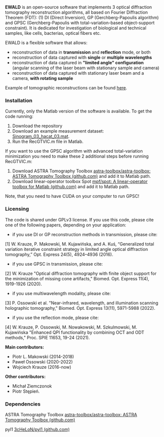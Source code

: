 **EWALD** is an open-source software that implements 3 optical diffraction tomography reconstruction algorithms, all based on Fourier Diffraction Theorem (FDT): (1) DI (Direct Inversion), GP (Gerchberg-Papoulis algorithm) and GPSC (Gerchberg-Papoulis with total-variation-based object-support constraint). It is dedicated for investigation of biological and technical samples, like cells, bacterias, optical fibers etc.

EWALD is a flexible software that allows:
- reconstruction of data in **transmission** and **reflection** mode, or both
- reconstruction of data captured with **single** or **multiple wavelengths**
- reconstruction of data captured in **"limited angle" configuration** (angular scanning of the laser beam with stationary sample and camera)
- reconstruction of data captured with stationary laser beam and a camera, **with rotating sample**

Example of tomographic reconstructions can be found [here](https://biophase.pl/ewald/).

### Installation

Currently, only the Matlab version of the software is available. To get the code running:
1. Download the repository
2. Download an example measurement dataset: [Sinogram_03_hacat_03.mat](https://wutwaw-my.sharepoint.com/:u:/g/personal/wojciech_krauze_pw_edu_pl/Ed-8DABhSV1Elr5gUhCPy6IBOy4L5YOw-q1TZgDYVA5IBw?e=QWH0jE).
3. Run the RecGTVIC.m file in Matlab.

If you want to use the GPSC algorithm with advanced total-variation minimization you need to make these 2 additional steps before running RecGTVIC.m:
1. Download ASTRA Tomography Toolbox [astra-toolbox/astra-toolbox: ASTRA Tomography Toolbox (github.com)](https://github.com/astra-toolbox/astra-toolbox) and add it to Matlab path.
2. Download linear-operator toolbox Spot [mpf/spot: A linear-operator toolbox for Matlab (github.com)](https://github.com/mpf/spot) and add it to Matlab path.

Note, that you need to have CUDA on your computer to run GPSC!

### Licensing

The code is shared under GPLv3 license. If you use this code, please cite one of the following papers, depending on your application:

- if you use DI or GP reconstruction methods in transmission, please cite:

[1] W. Krauze, P. Makowski, M. Kujawińska, and A. Kuś, “Generalized total variation iterative constraint strategy in limited angle optical diffraction tomography,” Opt. Express 24(5), 4924–4936 (2016).

- if you use GPSC in transmission, please cite:

[2] W. Krauze "Optical diffraction tomography with finite object support for the minimization of missing cone artifacts," Biomed. Opt. Express 11(4), 1919-1926 (2020).

- if you use multiwavelength modality, please cite:

[3] P. Ossowski et al. "Near-infrared, wavelength, and illumination scanning holographic tomography," Biomed. Opt. Express 13(11), 5971-5988 (2022).

- if you use the reflection mode, please cite:

[4] W. Krauze, P. Ossowski, M. Nowakowski, M. Szkulmowski, M. Kujawińska "Enhanced QPI functionality by combining OCT and ODT methods," Proc. SPIE 11653, 19-24 (2021).

**Main contributors:**
- Piotr L. Makowski (2014-2018)
- Paweł Ossowski (2020-2022)
- Wojciech Krauze (2016-now)

**Other contributors:** 
- Michał Ziemczonok 
- Piotr Stępień.

### Dependencies
ASTRA Tomography Toolbox [astra-toolbox/astra-toolbox: ASTRA Tomography Toolbox (github.com)](https://github.com/astra-toolbox/astra-toolbox)

pyl1 [3cHeLoN/pyl1 (github.com)](https://github.com/3cHeLoN/pyl1)
